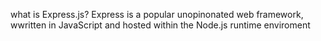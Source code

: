 what is Express.js?
Express is a popular unopinonated web framework, wwritten in JavaScript and hosted within the Node.js runtime enviroment